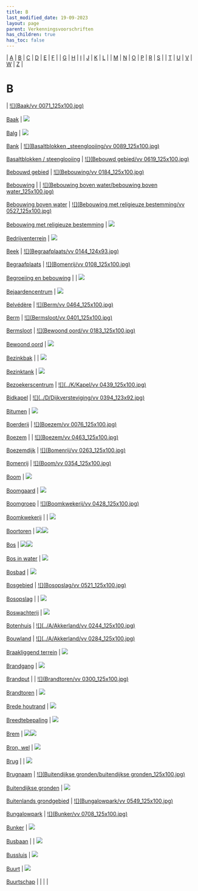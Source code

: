 ```yaml
---
title: B
last_modified_date: 19-09-2023
layout: page
parent: Verkenningsvoorschriften
has_children: true
has_toc: false
---
```


| [A](../A/A.html) | [B](../B/B.html) | [C](../C/C.html) | [D](../D/D.html) | [E](../E/E.html) | [F](../F/F.html) |
| [G](../G/G.html) | [H](../H/H.html) | [I](../I/I.html) | [J](../J/J.html) | [K](../K/K.html) | [L](../L/L.html) |
| [M](../M/M.html) | [N](../N/N.html) | [O](../O/O.html) | [P](../P/P.html) | [R](../R/R.html) | [S](../S/S.html) |
| [T](../T/T.html) | [U](../U/U.html) | [V](../V/V.html) | [W](../W/W.html) | [Z](../Z/Z.html) |

B
=

| [![](Baak/vv 0071_125x100.jpg)](Baak/Baak.htm)<br><br>[Baak](Baak/Baak.htm) | [![](Balg/balg_125x100.jpg)](Balg/Balg.htm)<br><br>[Balg](Balg/Balg.htm) | [![](Bank/bank_125x100.jpg)](Bank/Bank.htm)<br><br>[Bank](Bank/Bank.htm) | [![](Basaltblokken _steenglooiing/vv 0089_125x100.jpg)](Basaltblokken%20_steenglooiing/Basaltblokken%20_steenglooiing.htm)<br><br>[Basaltblokken / steenglooiing](Basaltblokken%20_steenglooiing/Basaltblokken%20_steenglooiing.htm) | [![](Bebouwd gebied/vv 0619_125x100.jpg)](Bebouwd%20gebied/Bebouwd%20gebied.htm)<br><br>[Bebouwd gebied](Bebouwd%20gebied/Bebouwd%20gebied.htm) | [![](Bebouwing/vv 0184_125x100.jpg)](Bebouwing/Bebouwing.htm)<br><br>[Bebouwing](Bebouwing/Bebouwing.htm) |
| [![](Bebouwing boven water/bebouwing boven water_125x100.jpg)](Bebouwing%20boven%20water/Bebouwing%20boven%20water.htm)<br><br>[Bebouwing boven water](Bebouwing%20boven%20water/Bebouwing%20boven%20water.htm) | [![](Bebouwing met religieuze bestemming/vv 0527_125x100.jpg)](Bebouwing%20met%20religieuze%20bestemming/Bebouwing%20met%20religieuze%20bestemming.htm)<br><br>[Bebouwing met religieuze bestemming](Bebouwing%20met%20religieuze%20bestemming/Bebouwing%20met%20religieuze%20bestemming.htm) | [![](Bedrijventerrein/bedrijventerrein_125x100.jpg)](Bedrijventerrein/Bedrijventerrein.htm)<br><br>[Bedrijventerrein](Bedrijventerrein/Bedrijventerrein.htm) | [![](Beek/beek_125x100.jpg)](Beek/Beek.htm)<br><br>[Beek](Beek/Beek.htm) | [![](Begraafplaats/vv 0144_124x93.jpg)](Begraafplaats/Begraafplaats.htm)<br><br>[Begraafplaats](Begraafplaats/Begraafplaats.htm) | [![](Bomenrij/vv 0108_125x100.jpg)](Begroeiing%20en%20bebouwing/Begroeiing%20en%20bebouwing.htm)<br><br>[Begroeiing en bebouwing](Begroeiing%20en%20bebouwing/Begroeiing%20en%20bebouwing.htm) |
| [![](Bejaardencentrum/Bejaardencentrum_125x100.jpg)](Bejaardencentrum/Bejaardencentrum.htm)<br><br>[Bejaardencentrum](Bejaardencentrum/Bejaardencentrum.htm) | [![](Belvédère/Belvedère_125x100.bmp)](Belvédère/Belvédère.htm)<br><br>[Belvédère](Belvédère/Belvédère.htm) | [![](Berm/vv 0464_125x100.jpg)](Berm/Berm.htm)<br><br>[Berm](Berm/Berm.htm) | [![](Bermsloot/vv 0401_125x100.jpg)](Bermsloot/Bermsloot.htm)<br><br>[Bermsloot](Bermsloot/Bermsloot.htm) | [![](Bewoond oord/vv 0183_125x100.jpg)](Bewoond%20oord/Bewoond%20oord.htm)<br><br>[Bewoond oord](Bewoond%20oord/Bewoond%20oord.htm) | [![](../../Resources/Images/Placeholder.png)](Bezinkbak/Bezinkbak.htm)<br><br>[Bezinkbak](Bezinkbak/Bezinkbak.htm) |
| [![](../../Resources/Images/Placeholder.png)](Bezinktank/Bezinktank.htm)<br><br>[Bezinktank](Bezinktank/Bezinktank.htm) | [![](Bezoekerscentrum/bezoekerscentrum_dwingelderveld_125x100.jpg)](Bezoekerscentrum/Bezoekerscentrum.htm)<br><br>[Bezoekerscentrum](Bezoekerscentrum/Bezoekerscentrum.htm) | [![](../K/Kapel/vv 0439_125x100.jpg)](Bidkapel/Bidkapel.htm)<br><br>[Bidkapel](Bidkapel/Bidkapel.htm) | [![](../D/Dijkversteviging/vv 0394_123x92.jpg)](Bitumen/Bitumen.htm)<br><br>[Bitumen](Bitumen/Bitumen.htm) | [![](Boerderij/boerderij_125x100.jpg)](Boerderij/Boerderij.htm)<br><br>[Boerderij](Boerderij/Boerderij.htm) | [![](Boezem/vv 0076_125x100.jpg)](Boezem/Boezem.htm)<br><br>[Boezem](Boezem/Boezem.htm) |
| [![](Boezem/vv 0463_125x100.jpg)](Boezemdijk/Boezemdijk.htm)<br><br>[Boezemdijk](Boezemdijk/Boezemdijk.htm) | [![](Bomenrij/vv 0263_125x100.jpg)](Bomenrij/Bomenrij.htm)<br><br>[Bomenrij](Bomenrij/Bomenrij.htm) | [![](Boom/vv 0354_125x100.jpg)](Boom/Boom.htm)<br><br>[Boom](Boom/Boom.htm) | [![](Boomgaard/boomgaard_125x100.jpg)](Boomgaard/Boomgaard.htm)<br><br>[Boomgaard](Boomgaard/Boomgaard.htm) | [![](Boomgroep/boomgroep_125x100.jpg)](Boomgroep/Boomgroep.htm)<br><br>[Boomgroep](Boomgroep/Boomgroep.htm) | [![](Boomkwekerij/vv 0428_125x100.jpg)](Boomkwekerij/Boomkwekerij.htm)<br><br>[Boomkwekerij](Boomkwekerij/Boomkwekerij.htm) |
| [![](Boortoren/boortoren_125x100.jpg)](Boortoren/Boortoren.htm)<br><br>[Boortoren](Boortoren/Boortoren.htm) | [![](../../Resources/Images/Placeholder.png)![](../../Resources/Images/Placeholder.png)](Bos/Bos.htm)<br><br>[Bos](Bos/Bos.htm) | [![](../../Resources/Images/Placeholder.png)![](../../Resources/Images/Placeholder.png)](Bos%20in%20water/Bos%20in%20water.htm)<br><br>[Bos in water](Bos%20in%20water/Bos%20in%20water.htm) | [![](Bosbad/bosbad_125x100.jpg)](Bosbad/Bosbad.htm)<br><br>[Bosbad](Bosbad/Bosbad.htm) | [![](Bosgebied/bosgebied_125x100.jpg)](Bosgebied/Bosgebied.htm)<br><br>[Bosgebied](Bosgebied/Bosgebied.htm) | [![](Bosopslag/vv 0521_125x100.jpg)](Bosopslag/Bosopslag.htm)<br><br>[Bosopslag](Bosopslag/Bosopslag.htm) |
| [![](../../Resources/Images/Placeholder.png)](Boswachterij/Boswachterij.htm)<br><br>[Boswachterij](Boswachterij/Boswachterij.htm) | [![](Botenhuis/botenhuis_125x100.bmp)](Botenhuis/Botenhuis.htm)<br><br>[Botenhuis](Botenhuis/Botenhuis.htm) | [![](../A/Akkerland/vv 0244_125x100.jpg)](Bouwland/Bouwland.htm)<br><br>[Bouwland](Bouwland/Bouwland.htm) | [![](../A/Akkerland/vv 0284_125x100.jpg)](Braakliggend%20terrein/Braakliggend%20terrein.htm)<br><br>[Braakliggend terrein](Braakliggend%20terrein/Braakliggend%20terrein.htm) | [![](Brandgang/brandgang_125x100.jpg)](Brandgang/Brandgang.htm)<br><br>[Brandgang](Brandgang/Brandgang.htm) | [![](Brandput/brandput_125x100.jpg)](Brandput/Brandput.htm)<br><br>[Brandput](Brandput/Brandput.htm) |
| [![](Brandtoren/vv 0300_125x100.jpg)](Brandtoren/Brandtoren.htm)<br><br>[Brandtoren](Brandtoren/Brandtoren.htm) | [![](../../Resources/Images/Placeholder.png)](Brede%20houtrand/Brede%20houtrand.htm)<br><br>[Brede houtrand](Brede%20houtrand/Brede%20houtrand.htm) | [![](Breedtebepaling/wegbreedte_100x80.jpg)](Breedtebepaling/Breedtebepaling.htm)<br><br>[Breedtebepaling](Breedtebepaling/Breedtebepaling.htm) | [![](Brem/brem_125x100.jpg)](Brem/Brem.htm)<br><br>[Brem](Brem/Brem.htm) | [![](../../Resources/Images/Placeholder.png)![](../../Resources/Images/Placeholder.png)](Bron,%20Wel/Bron,%20Wel.htm)<br><br>[Bron, wel](Bron,%20Wel/Bron,%20Wel.htm) | [![](Brug/Brug12_125x100.jpg)](Brug/Brug.htm)<br><br>[Brug](Brug/Brug.htm) |
| [![](Brugnaam/brugnaam_125x100.jpg)](Brugnaam/Brugnaam.htm)<br><br>[Brugnaam](Brugnaam/Brugnaam.htm) | [![](Buitendijkse gronden/buitendijkse gronden_125x100.jpg)](Buitendijkse%20gronden/Buitendijkse%20gronden.htm)<br><br>[Buitendijkse gronden](Buitendijkse%20gronden/Buitendijkse%20gronden.htm) | [![](../../Resources/Images/Placeholder.png)](Buitenlands%20grondgebied/Buitenlands%20grondgebied.htm)<br><br>[Buitenlands grondgebied](Buitenlands%20grondgebied/Buitenlands%20grondgebied.htm) | [![](Bungalowpark/vv 0549_125x100.jpg)](Bungalowpark/Bungalowpark.htm)<br><br>[Bungalowpark](Bungalowpark/Bungalowpark.htm) | [![](Bunker/vv 0708_125x100.jpg)](Bunker/Bunker.htm)<br><br>[Bunker](Bunker/Bunker.htm) | [![](Busbaan/Busbaan2_125x100.jpg)](Busbaan/Busbaan.htm)<br><br>[Busbaan](Busbaan/Busbaan.htm) |
| [![](Bussluis/bussluis_125x100.jpg)](Bussluis/Bussluis.htm)<br><br>[Bussluis](Bussluis/Bussluis.htm) | [![](Buurt/buurt_125x100.jpg)](Buurt/Buurt.htm)<br><br>[Buurt](Buurt/Buurt.htm) | [![](Buurtschap/buurtschap_125x100.jpg)](Buurtschap/Buurtschap.htm)<br><br>[Buurtschap](Buurtschap/Buurtschap.htm) |     |     |     |
